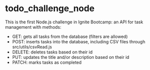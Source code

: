 # todo_challenge_node

This is the first Node.js challenge in Ignite Bootcamp: an API for task management
with methods:

- GET: gets all tasks from the database (filters are allowed)
- POST: inserts tasks into the database, including CSV files through src/utils/csvRead.js
- DELETE: deletes tasks based on their id
- PUT: updates the title and/or description based on their id
- PATCH: marks tasks as completed

